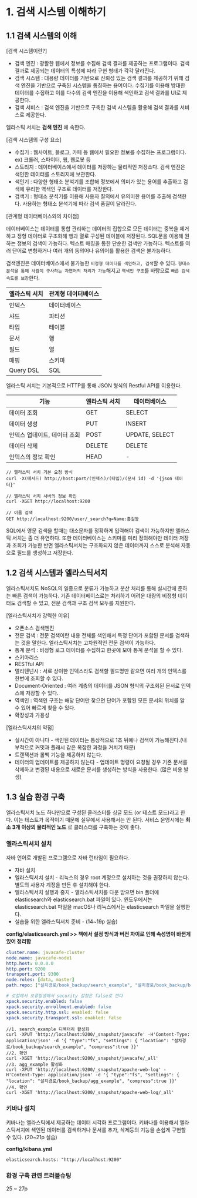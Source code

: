 # 1. 검색 시스템 이해하기
## 1.1 검색 시스템의 이해
[검색 시스템이란?]
* 검색 엔진 : 광활한 웹에서 정보를 수집해 검색 결과를 제공하는 프로그램이다. 검색 결과로 제공되는 데이터의 특성에 따라 구현 형태가 각각 달라진다.
* 검색 시스템 : 대용량 데이터를 기반으로 신뢰성 있는 검색 결과를 제공하기 위해 검색 엔진을 기반으로 구축된 시스템을 통칭하는 용어이다. 수집기를 이용해 방대한 데이터를 수집하고 이를 다수의 검색 엔진을 이용해 색인하고 검색 결과를 UI로 제공한다.
* 검색 서비스 : 검색 엔진을 기반으로 구축한 검색 시스템을 활용해 검색 결과를 서비스로 제공한다.

엘라스틱 서치는 __검색 엔진__ 에 속한다.

[검색 시스템의 구성 요소]
* 수집기 : 웹사이트, 블로그, 카페 등 웹에서 필요한 정보를 수집하는 프로그램이다. ex) 크롤러, 스파이터, 웜, 웹로봇 등
* 스토리지 : 데이터베이스에서 데이터를 저장하는 물리적인 저장소다. 검색 엔진은 색인한 데이터를 스토리지에 보관한다.
* 색인기 : 다양한 형태소 분석기를 조합해 정보에서 의미가 있는 용어를 추출하고 검색에 유리한 역색인 구조로 데이터를 저장한다.
* 검색기 : 형태소 분석기를 이용해 사용자 질의에서 유의미한 용어를 추출해 검색한다. 사용하는 형태소 분석기에 따라 검색 품질이 달라진다.

[관계형 데이터베이스와의 차이점]

데이터베이스는 데이터를 통합 관리하는 데이터의 집합으로 모든 데이터는 중복을 제거하고 정형 데이터로 구조화해 행과 열로 구성된 테이블에 저장된다. SQL문을 이용해 원하는 정보의 검색이 가능하다. 텍스트 매칭을 통한 단순한 검색만 가능하다. 텍스트를 여러 단어로 변형하거나 여러 개의 동의어나 유의어를 활용한 검색은 불가능하다.

검색엔진은 데이터베이스에서 불가능한 `비정형 데이터를 색인하고, 검색`할 수 있다. `형태소 분석을 통해 사람이 구사하는 자연어의 처리가 가능`해지고 `역색인 구조`를 바탕으로 `빠른 검색 속도를 보장`한다.

|엘라스틱 서치|관계형 데이터베이스|
|---|---|
|인덱스|데이터베이스|
|샤드|파티션|
|타입|테이블|
|문서|행|
|필드|열|
|매핑|스키마|
|Query DSL|SQL|

엘라스틱 서치는 기본적으로 HTTP를 통해 JSON 형식의 Restful API를 이용한다.

| 기능               | 엘라스틱 서치 | 데이터베이스         |
|------------------|---------|----------------|
| 데이터 조회           | GET     | SELECT         |
| 데이터 생성           | PUT     | INSERT         |
| 인덱스 업데이트, 데이터 조회| POST    | UPDATE, SELECT |
|데이터 삭제| DELETE  | DELETE         |
|인덱스의 정보 확인| HEAD    | -              |

```
// 엘라스틱 서치 기본 요청 방식
curl -X(메서드) http://host:port/(인덱스)/(타입)/(문서 id) -d '{json 데이터}'

// 엘라스틱 서치 서버의 정보 확인
curl -XGET http://localhost:9200

// 이름 검색
GET http://localhost:9200/user/_search?q=Name:홍길동
```

SQL에서 영문 검색을 할때는 대소문자를 정확하게 입력해야 검색이 가능하지만 엘라스틱 서치는 좀 더 유연하다. 또한 데이터베이스는 스키마를 미리 정의해야만 데이터 저장과 조회가 가능한 반면 엘라스틱서치는 구조화되지 않은 데이터까지 스스로 분석해 자동으로 필드를 생성하고 저장한다.

## 1.2 검색 시스템과 엘라스틱서치
엘라스틱서치도 NoSQL의 일종으로 분류가 가능하고 분산 처리를 통해 실시간에 준하는 빠른 검색이 가능하다. 기존 데이터베이스로는 처리하기 어려운 대량의 비정형 데이터도 검색할 수 있고, 전문 검색과 구조 검색 모두를 지원한다.

[엘라스틱서치가 강력한 이유]
* 오픈소스 검색엔진
* 전문 검색 : 전문 검색이란 내용 전체를 색인해서 특정 단어가 포함된 문서를 검색하는 것을 말한다. 엘라스틱서치는 고차원적인 전문 검색이 가능하다.
* 통계 분석 : 비정형 로그 데이터를 수집하고 한곳에 모아 통계 분석을 할 수 있다.
* 스키마리스
* RESTful API
* 멀리텐넌시 : 서로 상이한 인덱스라도 검색할 필드명만 같으면 여러 개의 인덱스를 한번에 조회할 수 있다.
* Document-Oriented : 여러 계층의 데이터를 JSON 형식의 구조회된 문서로 인덱스에 저장할 수 있다.
* 역색인 : 역색인 구조는 해당 단어만 찾으면 단어가 포함된 모든 문서의 위치를 알 수 있어 빠르게 찾을 수 있다.
* 확장성과 가용성

[엘라스틱서치의 약점]
* 실시간이 아니다 - 색인된 데이터는 통상적으로 1초 뒤에나 검색이 가능해진다.(내부적으로 커밋과 플래시 같은 복잡한 과정을 거치기 때문)
* 트랜잭션과 롤백 기능을 제공하지 않는다.
* 데이터의 업데이트를 제공하지 않는다 - 업데이트 명령이 요청될 경우 기존 문서를 삭제하고 변경된 내용으로 새로운 문서를 생성하는 방식을 사용한다. (많은 비용 발생)

## 1.3 실습 환경 구축
엘라스틱서치 노드 하나만으로 구성된 클러스터를 싱글 모드 (or 테스트 모드)라고 한다. 이는 테스트가 목적이기 때문에 실무에서 사용해서는 안 된다. 서비스 운영시에는 __최소 3개 이상의 물리적인 노드__ 로 클러스터를 구축하는 것이 좋다.

### 엘라스틱서치 설치
자바 언어로 개발된 프로그램으로 자바 런타임이 필요하다.
* 자바 설치
* 엘라스틱서치 설치 - 리눅스의 경우 root 계정으로 설치하는 것을 권장하지 않는다. 별도의 사용자 계정을 만든 후 설치해야 한다.
* 엘라스틱서치 실행과 중지 - 엘라스틱서치를 다운 받으면 bin 폴더에 elasticsearch와 elasticsearch.bat 파일이 있다. 윈도우에서는 elasticsearch.bat 파일을 macOS나 리눅스에서는 elasticsearch 파일을 실행한다.  
* 실습을 위한 엘라스틱서치 준비 - (14~19p 실습)

__config/elasticsearch.yml >> 책에서 설정 방식과 버전 차이로 인해 속성명이 바뀐게 있어 정리함__

```yaml
cluster.name: javacafe-cluster
node.name: javacafe-node1
http.host: 0.0.0.0
http.port: 9200
transport.port: 9300
node.roles: [data, master]
path.repo: ["설치경로/book_backup/search_example", "설치경로/book_backup/book_backup/agg_example"]

# 로컬에서 오류발생해서 security 설정은 false로 한다
xpack.security.enabled: false
xpack.security.enrollment.enabled: false
xpack.security.http.ssl: enabled: false
xpack.security.transport.ssl: enabled: false
```
```
//1. search_example 디렉터리 활성화
curl -XPUT 'http://localhost:9200/_snapshot/javacafe' -H'Content-Type: application/json' -d '{ "type":"fs", "settings": { "location": "설치경로/book_backup/search_example", "compress":true }}'
//2. 확인
curl -XGET 'http://localhost:9200/_snapshot/javacafe/_all'
//3. agg_example 활성화
curl -XPUT 'http://localhost:9200/_snapshot/apache-web-log' -H'Content-Type: application/json' -d '{ "type":"fs", "settings": { "location": "설치경로/book_backup/agg_example", "compress":true }}'
//4. 확인
curl -XGET 'http://localhost:9200/_snapshot/apache-web-log/_all'

```

### 키바나 설치
키바나는 엘라스틱에서 제공하는 데이터 시각화 프로그램이다. 키바나를 이용해서 엘라스틱서치에 색인된 데이터를 검색하거나 문서를 추가, 삭제등의 기능을 손쉽게 구현할 수 있다.  (20~21p 실습)

__config/kibana.yml__
```
elasticsearch.hosts: "http://localhost:9200"
```

### 환경 구축 관련 트러블슈팅
25 ~ 27p